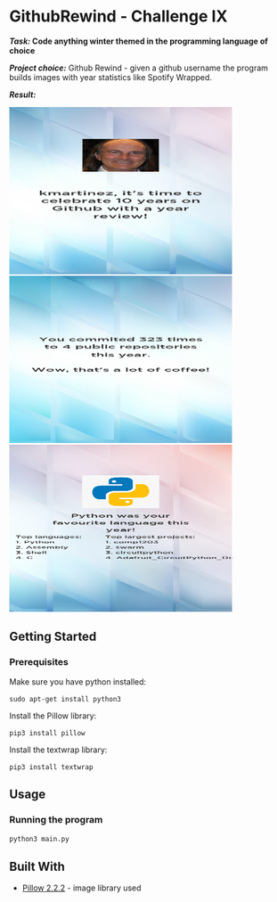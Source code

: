 # GithubRewind - Challenge IX

**_Task:_ Code anything winter themed in the programming language of choice**

***Project choice:*** Github Rewind - given a github username the program builds images with year statistics like Spotify Wrapped.

***Result:***
<p float="left">
  <img src="https://github.com/ransaked1/SpaceCadets-COMP1202/blob/master/GithubRewind/out1.png" width="400" height="300" />
  <img src="https://github.com/ransaked1/SpaceCadets-COMP1202/blob/master/GithubRewind/out2.png" width="400" height="300" />
  <img src="https://github.com/ransaked1/SpaceCadets-COMP1202/blob/master/GithubRewind/out3.png" width="400" height="300" />
</p>

## Getting Started

### Prerequisites
Make sure you have python installed:
```
sudo apt-get install python3
```
Install the Pillow library:
```
pip3 install pillow
```
Install the textwrap library:
```
pip3 install textwrap
```

## Usage

### Running the program
```
python3 main.py
```

## Built With
* [Pillow 2.2.2](https://pypi.org/project/Pillow/2.2.2) - image library used
